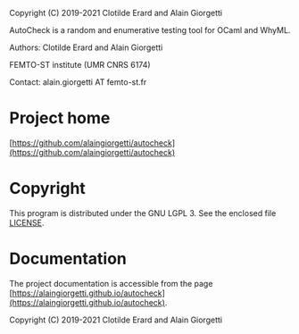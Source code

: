 Copyright (C) 2019-2021 Clotilde Erard and Alain Giorgetti

AutoCheck is a random and enumerative testing tool for OCaml and WhyML.

Authors: Clotilde Erard and Alain Giorgetti

FEMTO-ST institute (UMR CNRS 6174)

Contact: alain.giorgetti AT femto-st.fr

Project home
============

[https://github.com/alaingiorgetti/autocheck](https://github.com/alaingiorgetti/autocheck)

Copyright
=========

This program is distributed under the GNU LGPL 3. See the enclosed file [LICENSE](./LICENSE).

Documentation
=============

The project documentation is accessible from the page [https://alaingiorgetti.github.io/autocheck](https://alaingiorgetti.github.io/autocheck).

Copyright (C) 2019-2021 Clotilde Erard and Alain Giorgetti